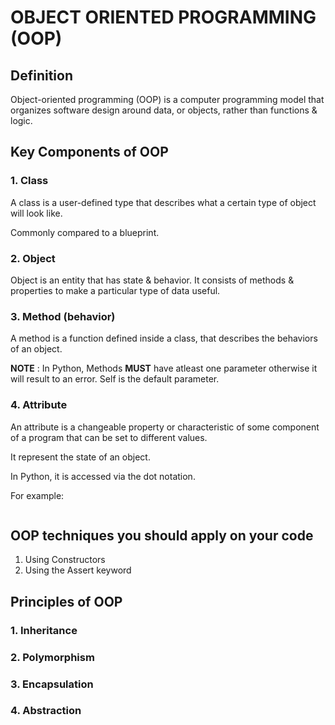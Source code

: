 # OBJECT ORIENTED PROGRAMMING (OOP)
## Definition
Object-oriented programming (OOP) is a computer programming model that organizes software design around data, or objects, rather than functions & logic. 

## Key Components of OOP
### 1. Class
A class is a user-defined type that describes what a certain type of object will look like.

Commonly compared to a blueprint.

### 2. Object
Object is an entity that has state & behavior.
It consists of methods & properties to make a particular type of data useful.

### 3. Method (behavior)
A method is a function defined inside a class, that describes the behaviors of an object.

**NOTE** : In Python, Methods **MUST** have atleast one parameter otherwise it will result to an error. Self is the default parameter.

### 4. Attribute
An attribute is a changeable property or characteristic of some component of a program that can be set to different values.

It represent the state of an object.

In Python, it is accessed via the dot notation.

For example:

```
```
## OOP techniques you should apply on your code
1. Using Constructors
2. Using the Assert keyword

## Principles of OOP
### 1. Inheritance

### 2. Polymorphism

### 3. Encapsulation

### 4. Abstraction